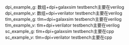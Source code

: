 dpi_example_g: 数组+dpi+galaxsim    testbench主要在verilog  
dpi_example_v: 数组+dpi+verilator    testbench主要在verilog  
tlm_example_g: tlm+dpi+galaxsim     testbench主要在verilog  
tlm_example_v: tlm+dpi+verilator     testbench主要在verilog  
sc_example_g: tlm+dpi+galaxsim     testbench主要在cpp  
sc_example_v: tlm+dpi+verilator     testbench主要在cpp  
